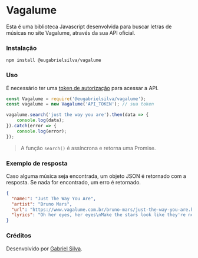 # Vagalume
Esta é uma biblioteca Javascript desenvolvida para buscar letras de músicas no site Vagalume, através da sua API oficial.

### Instalação
```
npm install @eugabrielsilva/vagalume
```

### Uso
É necessário ter uma [token de autorização](https://auth.vagalume.com.br/settings/api/) para acessar a API.

```js
const Vagalume = require('@eugabrielsilva/vagalume');
const vagalume = new Vagalume('API_TOKEN'); // sua token

vagalume.search('just the way you are').then(data => {
    console.log(data);
}).catch(error => {
    console.log(error);
});
```

> A função `search()` é assíncrona e retorna uma Promise.

### Exemplo de resposta
Caso alguma música seja encontrada, um objeto JSON é retornado com a resposta. Se nada for encontrado, um erro é retornado.

```json
{
  "name:": "Just The Way You Are",
  "artist": "Bruno Mars",
  "url": "https://www.vagalume.com.br/bruno-mars/just-the-way-you-are.html",
  "lyrics": "Oh her eyes, her eyes\nMake the stars look like they're not shining\nHer hair, her hair\nFalls perfectly without her trying\nShe's so beautiful (...)"
}
```

### Créditos
Desenvolvido por [Gabriel Silva](https://github.com/eugabrielsilva).

